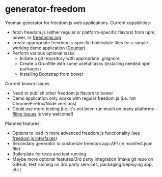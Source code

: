 generator-freedom
=================

Yeoman generator for freedom.js web
applications. Current capabilities:

- fetch freedom.js (either regular or platform-specific flavors) from
npm, bower, or [freedomjs.org](http://freedomjs.org/)
- create appropriate freedom.js-specific boilerplate files for a
  simple working demo application ([Counter](http://www.freedomjs.org/dist/freedom/latest/demo/counter/))
- Perform various optional tasks:
    - Initiate a git repository with appropriate .gitignore
    - Create a Gruntfile with some useful tasks (installing needed npm packages)
    - Installing Bootstrap from bower

Current known issues:
- Need to publish other freedom.js flavors to bower
- Demo application only works with regular freedom.js (i.e. not
  Chrome/Firefox/Node versions)
- Could use more testing (i.e. it's not been run much on many
  platforms -
  [filing issues](https://github.com/freedomjs/generator-freedom/issues)
  is very welcome!)

Planned features:
- Options to load in more advanced freedom.js functionality (see
  [freedom.js interfaces](https://github.com/freedomjs/freedom/tree/master/interface))
- Secondary generator to customize freedom app API (in manifest.json
  file)
- Boilerplate for tests and test running
- Maybe more optional features/3rd party integration (make git repo on
  GitHub, test running on 3rd party services, packaging/deploying app, etc.)
